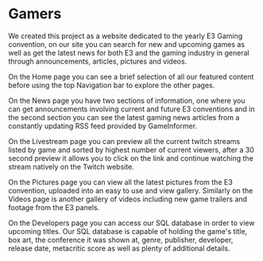 # Gamers
We created this project as a website dedicated to the yearly E3 Gaming convention, on our site you can search for new and upcoming games
as well as get the latest news for both E3 and the gaming industry in general through announcements, articles, pictures and videos.

On the Home page you can see a brief selection of all our featured content before using the top Navigation bar to explore the other pages.

On the News page you have two sections of information, one where you can get announcements involving current and future E3 conventions and
in the second section you can see the latest gaming news articles from a constantly updating RSS feed provided by GameInformer.

On the Livestream page you can preview all the current twitch streams listed by game and sorted by highest number of current viewers,
after a 30 second preview it allows you to click on the link and continue watching the stream natively on the Twitch website.

On the Pictures page you can view all the latest pictures from the E3 convention, uploaded into an easy to use and view gallery. Similarly
on the Videos page is another gallery of videos including new game trailers and footage from the E3 panels.

On the Developers page you can access our SQL database in order to view upcoming titles. Our SQL database is capable of holding the game's
title, box art, the conference it was shown at, genre, publisher, developer, release date, metacritic score as well as plenty of additional details.
